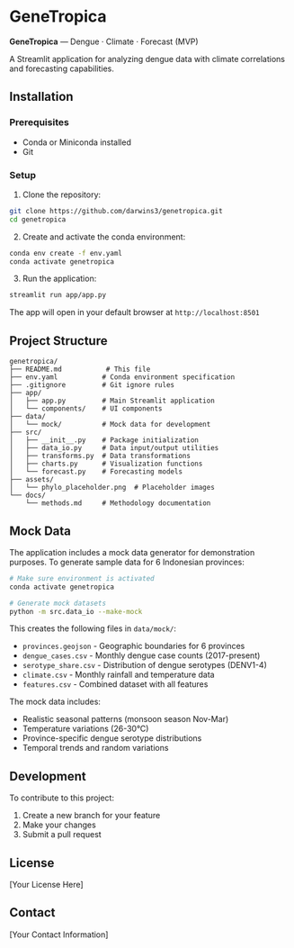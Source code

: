 # GeneTropica

**GeneTropica** — Dengue · Climate · Forecast (MVP)

A Streamlit application for analyzing dengue data with climate correlations and forecasting capabilities.

## Installation

### Prerequisites
- Conda or Miniconda installed
- Git

### Setup

1. Clone the repository:
```bash
git clone https://github.com/darwins3/genetropica.git
cd genetropica
```

2. Create and activate the conda environment:
```bash
conda env create -f env.yaml
conda activate genetropica
```

3. Run the application:
```bash
streamlit run app/app.py
```

The app will open in your default browser at `http://localhost:8501`

## Project Structure

```
genetropica/
├── README.md           # This file
├── env.yaml           # Conda environment specification
├── .gitignore         # Git ignore rules
├── app/
│   ├── app.py         # Main Streamlit application
│   └── components/    # UI components
├── data/
│   └── mock/          # Mock data for development
├── src/
│   ├── __init__.py    # Package initialization
│   ├── data_io.py     # Data input/output utilities
│   ├── transforms.py  # Data transformations
│   ├── charts.py      # Visualization functions
│   └── forecast.py    # Forecasting models
├── assets/
│   └── phylo_placeholder.png  # Placeholder images
└── docs/
    └── methods.md     # Methodology documentation
```

## Mock Data

The application includes a mock data generator for demonstration purposes. To generate sample data for 6 Indonesian provinces:

```bash
# Make sure environment is activated
conda activate genetropica

# Generate mock datasets
python -m src.data_io --make-mock
```

This creates the following files in `data/mock/`:
- `provinces.geojson` - Geographic boundaries for 6 provinces
- `dengue_cases.csv` - Monthly dengue case counts (2017-present)
- `serotype_share.csv` - Distribution of dengue serotypes (DENV1-4)
- `climate.csv` - Monthly rainfall and temperature data
- `features.csv` - Combined dataset with all features

The mock data includes:
- Realistic seasonal patterns (monsoon season Nov-Mar)
- Temperature variations (26-30°C)
- Province-specific dengue serotype distributions
- Temporal trends and random variations

## Development

To contribute to this project:
1. Create a new branch for your feature
2. Make your changes
3. Submit a pull request

## License

[Your License Here]

## Contact

[Your Contact Information]